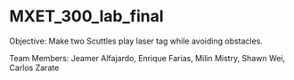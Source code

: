 # MXET_300_lab_final

Objective: Make two Scuttles play laser tag while avoiding obstacles.






Team Members: Jeamer Alfajardo, Enrique Farias, Milin Mistry, Shawn Wei, Carlos Zarate 

